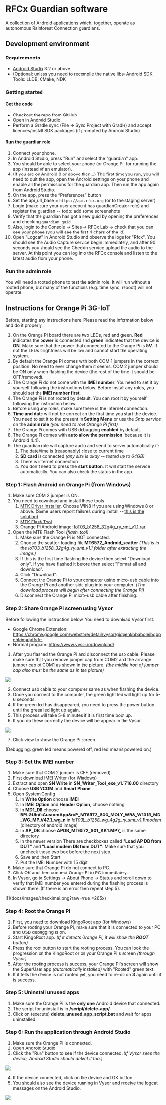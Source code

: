 # RFCx Guardian software

A collection of Android applications which, together, operate as autonomous Rainforest Connection guardians.

## Development environment

### Requirements

- [Android Studio](https://developer.android.com/studio) 3.2 or above
- (Optional: unless you need to recompile the native libs) Android SDK Tools: LLDB, CMake, NDK

### Getting started

#### Get the code

- Checkout the repo from GitHub
- Open in Android Studio
- Perform a Gradle sync (File -> Sync Project with Gradle) and accept licences/install SDK packages (if prompted by Android Studio)

#### Run the guardian role

1. Connect your phone.
2. In Android Studio, press "Run" and select the "guardian" app.
3. You should be able to select your phone (or Orange Pi) for running the app (instead of an emulator).
4. (If you are on Android 8 or above then...) The first time you run, you will need to quit the app, open the Android settings on your phone and enable all the permissions for the guardian app. Then run the app again from Android Studio.
5. On the app, press the “Preferences” button
6. Set the api_url_base = `https://api.rfcx.org` (or to the staging server)
7. Login (make sure your user account has guardianCreator role) and register the guardian -- todo: add some screenshots
8. Verify that the guardian has got a new guid by opening the preferences and checking `guardian_guid`
9. Also, login to the Console -> Sites -> RFCx Lab -> check that you can see your phone (you will see the first 4 chars of the id)
10. Open "Logcat" in Android Studio and observe the logs for "Rfcx". You should see the Audio Capture service begin immediately, and after 90 seconds you should see the Checkin service upload the audio to the server. At this point you can log into the RFCx console and listen to the latest audio from your phone.

### Run the admin role

You will need a rooted phone to test the admin role. It will run without a rooted phone, but many of the functions (e.g. time sync, reboot) will not operate.


## Instructions for Orange Pi 3G-IoT

Before, starting any instructions here. Please read the information below and do it properly.

1. On the Orange Pi board there are two LEDs, red and green. **Red** indicates the **power** is connected and **green** indicates that the device is **ON**. Make sure that the power that connected to the Orange Pi is **5V**. If not the LEDs brightness will be low and cannot start the operating system.
2. By default the Orange Pi comes with both COM 1 jumpers in the correct position. No need to ever change them it seems. COM 2 jumper should be ON only when flashing the device (the rest of the time it should be OFF/removed).
2. The Orange Pi do not come with the **IMEI number**. You need to set it by yourself following the instructions below. Before install any roles, you should set the **IMEI number first**.
3. The Orange Pi is not rooted by default. You can root it by yourself following the instruction below.
4. Before using any roles, make sure there is the internet connection.
5. **Time and date** will not be correct on the first time you start the device. You need to set it to the present in **Setting Menu** or use the *Sntp service* on the **admin role** *(you need to root Orange Pi first)*
7. The Orange Pi comes with USB debugging **enabled** by default.
8. The Orange Pi comes with **auto allow the permission** (because it is Android 4.4).
9. The guardian role will capture audio and send to server automatically if:
    1. The date/time is (reasonably) close to current time
    2. **SD card** is connected *(any size is okay -- tested up to 64GB)*
    3. There is internet connection
    4. You don't need to press the **start button**. It will start the service automatically. You can also check the status in the app.

### Step 1: Flash Android on Orange Pi (from Windows)

1. Make sure COM 2 jumper is ON.
1. You need to download and install these tools
    1. [MTK Driver Installer](https://mega.nz/#F!WGwUhAZJ!xcc_4wd_UG_0OLruixz3ww!rGhSzJBL).
       Choose WIN8 if you are using Windows 8 or above.
       (Some users report failures during install -- [this is the solution](https://youtu.be/3g542NRQFwg))
    2. [MTK Flash Tool](https://mega.nz/#F!WGwUhAZJ!xcc_4wd_UG_0OLruixz3ww!mCJG3DgT)
    3. Orange Pi Android image: [IoT03_b1258_32g4g_ry_smt_v1.1.rar](https://mega.nz/#F!q8xQXZBQ!CXsQgfR2JaFsttTtBT_GMQ!3h5DTAJR)
2. Open the MTK Flash Tool *(flash_tool)*
    1. Make sure the Orange Pi is NOT connected.
    2. Choose the scatter-loading file **MT6572_Android_scatter** *(This is in the IoT03_b1258_32g4g_ry_smt_v1.1 folder after extracting the image.)*
    3. If this is the first time flashing the device then select "Download only". If you have flashed it before then select "Format all and download".
    4. Click "Download".
    5. Connect the Orange Pi to your computer using micro-usb cable into the Orange Pi and another side plug into your computer. *(The download process will begin after connecting the Orange Pi)*
    6. Disconnect the Orange Pi micro-usb cable after finishing.
    
### Step 2: Share Orange Pi screen using Vysor

Before following the instruction below. You need to download Vysor first.

- Google Chrome Extension: https://chrome.google.com/webstore/detail/vysor/gidgenkbbabolejbgbpnhbimgjbffefm
- Normal program: https://www.vysor.io/download/

1. After you flashed the Orange Pi and disconnect the usb cable. Please make sure that you remove jumper cap from COM2 and the arrange jumper cap of COM1 as shown in the picture. *(the middle iron of jumper cap also must be the same as in the picture)*

![](docs/images/vysor1.PNG?raw=true)

2. Connect usb cable to your computer same as when flashing the device.
3. Once you connect to the computer, the green light led will light up for 5-6 seconds.
4. If the green led has disappeared, you need to press the power button until the green led light up again.
5. This process will take 5-8 minutes if it is first time boot up.
6. If you do these correctly the device will be appear in the Vysor.

![](docs/images/vysor2.PNG?raw=true)

7. Click view to show the Orange Pi screen

(Debugging: green led means powered off, red led means powered on.)

### Step 3: Set the IMEI number

1. Make sure that COM 2 jumper is OFF (removed).
2. First download [IMEI Writer](https://mega.nz/#F!WGwUhAZJ!xcc_4wd_UG_0OLruixz3ww!fCJmCTAY) (for Windows)
3. Extract and open **SN Write** in **SN_Writer_Tool_exe_v1.1716.00** directory
4. Choose **USB VCOM** and **Smart Phone**
5. Open System Config
    1. In **Write Option** choose **IMEI**
    2. In **IMEI Option** and **Header Option**, choose nothing
    3. In **MD1_DB** choose **BPLGUInfoCustomAppSrcP_MT6572_S00_MOLY_WR8_W1315_MD_WG_MP_V47_1_wg_n** in *IoT03L_b1258_wg_4g2g_ry_smt_v1.1\modem* (directory of android image)
    4. In **AP_DB** choose **APDB_MT6572_S01_KK1.MP7_** in the same directory
    5. In the newer version There are checkboxes called **"Load AP DB from DUT"** and **"Load modem DB from DUT"**. Make sure that you uncheck these two box before the next step.
    6. Save and then Start
    7. Put the IMEI Number with 15 digit
6. Make sure that Orange Pi do not connect to PC.
7. Click OK and then connect Orange Pi to PC immediately.
8. In Vysor, go to Settings -> About Phone -> Status and scroll down to verify that IMEI number you entered during the flashing process is shown there. (If there is an error then repeat step 5).

![](docs/images/checkimei.png?raw=true =265x)

### Step 4: Root the Orange Pi

1. First, you need to download [KingoRoot app](https://www.kingoapp.com/android-root/download.htm) (for Windows)
2. Before rooting your Orange Pi, make sure that it is connected to your PC and USB debugging is on.
3. Start KingoRoot app. *(If it detects Orange Pi, it will show the **ROOT** button)*
4. Press the root button to start the rooting process. You can look the progression on the KingoRoot or on your Orange Pi's screen *(through Vysor)*
6. After the rooting process is success, your Orange Pi's screen will show the SuperUser app *(automatically installed)* with "Rooted" green text.
7. If it tells the device is not rooted yet, you need to re-do on **3** again until it is success.

### Step 5: Uninstall unused apps

1. Make sure the Orange Pi is the **only one** Android device that connected.
2. The script for uninstall is in **/script/delete-app/**
3. Click on (execute) **delete_unused_app_script.bat** and wait for apps uninstalled.

### Step 6: Run the application through Android Studio

1. Make sure the Orange Pi is connected.
2. Open Android Studio
3. Click the "Run" button to see if the device connected. *(If Vysor sees the device, Android Studio should detect it too.)*

![](docs/images/androidstudio1.PNG?raw=true)

4. If the device connected, click on the device and OK button.
5. You should also see the device running in Vysor and receive the logcat messages on the Android Studio.

![](docs/images/androidstudio2.PNG?raw=true)


